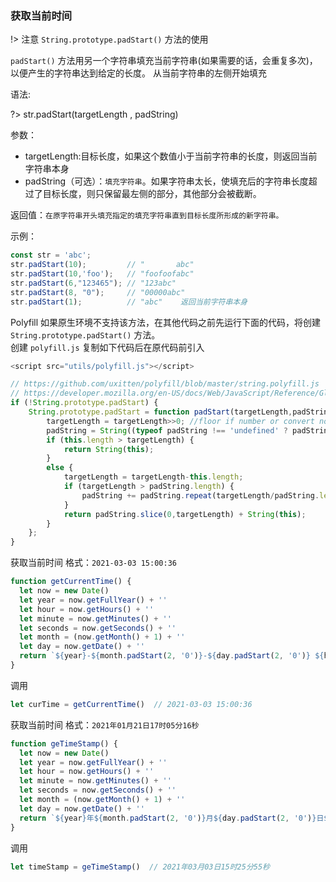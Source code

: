 ### 获取当前时间
!> 注意 `String.prototype.padStart()` 方法的使用

`padStart()` 方法用另一个字符串填充当前字符串(如果需要的话，会重复多次)，以便产生的字符串达到给定的长度。
从当前字符串的左侧开始填充

语法:

?> str.padStart(targetLength , padString)

参数：
- targetLength:目标长度，如果这个数值小于当前字符串的长度，则返回当前字符串本身
- padString（可选）：`填充字符串`。如果字符串太长，使填充后的字符串长度超过了目标长度，则只保留最左侧的部分，其他部分会被截断。

返回值：`在原字符串开头填充指定的填充字符串直到目标长度所形成的新字符串。`

示例：
```js
const str = 'abc';
str.padStart(10);         // "       abc"
str.padStart(10,'foo');   // "foofoofabc"
str.padStart(6,"123465"); // "123abc"
str.padStart(8, "0");     // "00000abc"
str.padStart(1);          // "abc"    返回当前字符串本身
```

Polyfill
如果原生环境不支持该方法，在其他代码之前先运行下面的代码，将创建 `String.prototype.padStart()` 方法。<br />
创建 `polyfill.js` 复制如下代码后在原代码前引入
```js
<script src="utils/polyfill.js"></script>
```
```js
// https://github.com/uxitten/polyfill/blob/master/string.polyfill.js
// https://developer.mozilla.org/en-US/docs/Web/JavaScript/Reference/Global_Objects/String/padStart
if (!String.prototype.padStart) {
    String.prototype.padStart = function padStart(targetLength,padString) {
        targetLength = targetLength>>0; //floor if number or convert non-number to 0;
        padString = String((typeof padString !== 'undefined' ? padString : ' '));
        if (this.length > targetLength) {
            return String(this);
        }
        else {
            targetLength = targetLength-this.length;
            if (targetLength > padString.length) {
                padString += padString.repeat(targetLength/padString.length); //append to original to ensure we are longer than needed
            }
            return padString.slice(0,targetLength) + String(this);
        }
    };
}
```

获取当前时间 格式：`2021-03-03 15:00:36`
```js
function getCurrentTime() { 
  let now = new Date()
  let year = now.getFullYear() + ''
  let hour = now.getHours() + ''
  let minute = now.getMinutes() + ''
  let seconds = now.getSeconds() + ''
  let month = (now.getMonth() + 1) + ''
  let day = now.getDate() + ''
  return `${year}-${month.padStart(2, '0')}-${day.padStart(2, '0')} ${hour.padStart(2, '0')}:${minute.padStart(2, '0')}:${seconds.padStart(2, '0')}`
}
```
调用
```js
let curTime = getCurrentTime()  // 2021-03-03 15:00:36
```


获取当前时间 格式：`2021年01月21日17时05分16秒`
```js
function geTimeStamp() {
  let now = new Date()
  let year = now.getFullYear() + ''
  let hour = now.getHours() + ''
  let minute = now.getMinutes() + ''
  let seconds = now.getSeconds() + ''
  let month = (now.getMonth() + 1) + ''
  let day = now.getDate() + ''
  return `${year}年${month.padStart(2, '0')}月${day.padStart(2, '0')}日${hour.padStart(2, '0')}时${minute.padStart(2, '0')}分${seconds.padStart(2, '0')}秒`
}
```
调用
```js
let timeStamp = geTimeStamp()  // 2021年03月03日15时25分55秒
```
